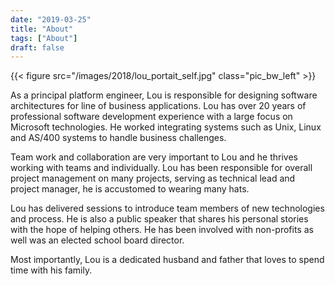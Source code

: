 ```yaml
---
date: "2019-03-25"
title: "About"
tags: ["About"]
draft: false
---
```

{{< figure src="/images/2018/lou_portait_self.jpg" class="pic_bw_left" >}}

As a principal platform engineer, Lou is responsible for designing software architectures for line of business applications. Lou has over 20 years of professional software development experience with a large focus on Microsoft technologies. He worked integrating systems such as Unix, Linux and AS/400 systems to handle business challenges.

Team work and collaboration are very important to Lou and he thrives working with teams and individually. Lou has been responsible for overall project management on many projects, serving as technical lead and project manager, he is accustomed to wearing many hats.

Lou has delivered sessions to introduce team members of new technologies and process. He is also a public speaker that shares his personal stories with the hope of helping others. He has been involved with non-profits as well was an elected school board director.

Most importantly, Lou is a dedicated husband and father that loves to spend time with his family.

